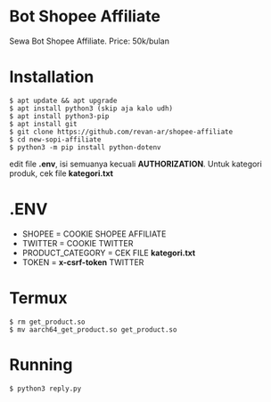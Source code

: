 # Bot Shopee Affiliate
Sewa Bot Shopee Affiliate. Price: 50k/bulan
# Installation
```
$ apt update && apt upgrade
$ apt install python3 (skip aja kalo udh)
$ apt install python3-pip
$ apt install git
$ git clone https://github.com/revan-ar/shopee-affiliate
$ cd new-sopi-affiliate
$ python3 -m pip install python-dotenv
```
edit file **.env**, isi semuanya kecuali **AUTHORIZATION**. Untuk kategori produk, cek file **kategori.txt**

# .ENV
- SHOPEE = COOKIE SHOPEE AFFILIATE
- TWITTER = COOKIE TWITTER
- PRODUCT_CATEGORY = CEK FILE **kategori.txt**
- TOKEN = **x-csrf-token** TWITTER

# Termux
```
$ rm get_product.so
$ mv aarch64_get_product.so get_product.so 
```
# Running
```
$ python3 reply.py
```
